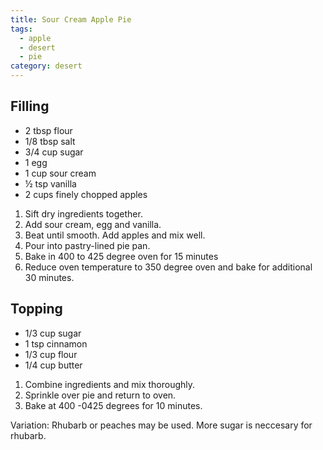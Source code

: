 ```yaml
---
title: Sour Cream Apple Pie
tags:
  - apple
  - desert
  - pie
category: desert
---
```


## Filling

- 2 tbsp flour
- 1/8 tbsp salt
- 3/4 cup sugar
- 1 egg
- 1 cup sour cream
- ½ tsp vanilla
- 2 cups finely chopped apples

1. Sift dry ingredients together.
2. Add sour cream, egg and vanilla.
3. Beat until smooth. Add apples and mix well.
4. Pour into pastry-lined pie pan.
5. Bake in 400 to 425 degree oven for 15 minutes
6. Reduce oven temperature to 350 degree oven and bake for additional 30 minutes.

## Topping

- 1/3 cup sugar
- 1 tsp cinnamon
- 1/3 cup flour
- 1/4 cup butter

1. Combine ingredients and mix thoroughly.
2. Sprinkle over pie and return to oven.
3. Bake at 400 -0425 degrees for 10 minutes.

Variation: Rhubarb or peaches may be used. More sugar is neccesary for rhubarb.
